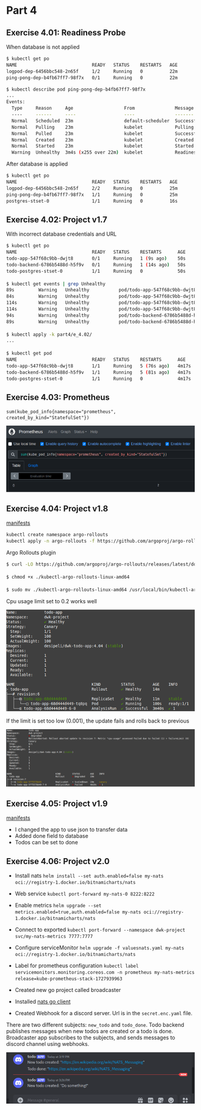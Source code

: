 # Part 4

## Exercise 4.01: Readiness Probe

When database is not applied

```bash
$ kubectl get po
NAME                            READY   STATUS    RESTARTS   AGE
logpod-dep-6456bbc548-2n65f     1/2     Running   0          22m
ping-pong-dep-b4fb67ff7-98f7x   0/1     Running   0          22m
```

```bash
$ kubectl describe pod ping-pong-dep-b4fb67ff7-98f7x
...
Events:
  Type     Reason     Age                   From               Message
  ----     ------     ----                  ----               -------
  Normal   Scheduled  23m                   default-scheduler  Successfully assigned default/ping-pong-dep-b4fb67ff7-98f7x to k3d-k3s-default-server-0
  Normal   Pulling    23m                   kubelet            Pulling image "desipeli/dwk-pingpong:4.01"
  Normal   Pulled     23m                   kubelet            Successfully pulled image "desipeli/dwk-pingpong:4.01" in 859ms (859ms including waiting). Image size: 10422254 bytes.
  Normal   Created    23m                   kubelet            Created container ping-pong
  Normal   Started    23m                   kubelet            Started container ping-pong
  Warning  Unhealthy  3m4s (x255 over 22m)  kubelet            Readiness probe failed: HTTP probe failed with statuscode: 500
```

After database is applied

```bash
$ kubectl get po
NAME                            READY   STATUS    RESTARTS   AGE
logpod-dep-6456bbc548-2n65f     2/2     Running   0          25m
ping-pong-dep-b4fb67ff7-98f7x   1/1     Running   0          25m
postgres-stset-0                1/1     Running   0          16s
```

## Exercise 4.02: Project v1.7

With incorrect database credentials and URL

```bash
$ kubectl get po
NAME                            READY   STATUS    RESTARTS      AGE
todo-app-547f68c9bb-dwjt8       0/1     Running   1 (9s ago)    50s
todo-backend-6786b5488d-h5f9v   0/1     Running   1 (14s ago)   50s
todo-postgres-stset-0           1/1     Running   0             50s

$ kubectl get events | grep Unhealthy
89s         Warning   Unhealthy           pod/todo-app-547f68c9bb-dwjt8        Readiness probe failed: HTTP probe failed with statuscode: 500
84s         Warning   Unhealthy           pod/todo-app-547f68c9bb-dwjt8        Liveness probe failed: HTTP probe failed with statuscode: 500
114s        Warning   Unhealthy           pod/todo-app-547f68c9bb-dwjt8        Readiness probe failed: Get "http://10.42.0.153:8000/healthz": EOF
114s        Warning   Unhealthy           pod/todo-app-547f68c9bb-dwjt8        Readiness probe failed: Get "http://10.42.0.153:8000/healthz": dial tcp 10.42.0.153:8000: connect: connection refused
94s         Warning   Unhealthy           pod/todo-backend-6786b5488d-h5f9v    Readiness probe failed: HTTP probe failed with statuscode: 500
89s         Warning   Unhealthy           pod/todo-backend-6786b5488d-h5f9v    Liveness probe failed: HTTP probe failed with statuscode: 500

$ kubectl apply -k part4/e_4.02/
...

$ kubectl get pod
NAME                            READY   STATUS    RESTARTS      AGE
todo-app-547f68c9bb-dwjt8       1/1     Running   5 (76s ago)   4m17s
todo-backend-6786b5488d-h5f9v   1/1     Running   5 (81s ago)   4m17s
todo-postgres-stset-0           1/1     Running   0             4m17s
```

## Exercise 4.03: Prometheus

```
sum(kube_pod_info{namespace="prometheus", created_by_kind="StatefulSet"})
```

![Query](e_4.03/prometheus-403.png)

## Exercise 4.04: Project v1.8

[manifests](e_4.04/)

```bash
kubectl create namespace argo-rollouts
kubectl apply -n argo-rollouts -f https://github.com/argoproj/argo-rollouts/releases/latest/download/install.yaml

```

Argo Rollouts plugin

```bash
$ curl -LO https://github.com/argoproj/argo-rollouts/releases/latest/download/kubectl-argo-rollouts-linux-amd64

$ chmod +x ./kubectl-argo-rollouts-linux-amd64

$ sudo mv ./kubectl-argo-rollouts-linux-amd64 /usr/local/bin/kubectl-argo-rollouts
```

Cpu usage limit set to 0.2 works well

![Analysis success](e_4.04/images/analysis_success.png)

If the limit is set too low (0.001), the update fails and rolls back to previous

![Analysis failed](e_4.04/images/analysis_failed.png)

## Exercise 4.05: Project v1.9

[manifests](e_4.05/)

- I changed the app to use json to transfer data
- Added done field to database
- Todos can be set to done

## Exercise 4.06: Project v2.0

- Install nats `helm install --set auth.enabled=false my-nats oci://registry-1.docker.io/bitnamicharts/nats`
- Web service `kubectl port-forward my-nats-0 8222:8222`
- Enable metrics `helm upgrade --set metrics.enabled=true,auth.enabled=false my-nats oci://registry-1.docker.io/bitnamicharts/nats`
- Connect to exported `kubectl port-forward --namespace dwk-project svc/my-nats-metrics 7777:7777`
- Configure serviceMonitor `helm upgrade -f valuesnats.yaml my-nats oci://registry-1.docker.io/bitnamicharts/nats`
- Label for prometheus configuration `kubectl label servicemonitors.monitoring.coreos.com -n prometheus my-nats-metrics release=kube-prometheus-stack-1727939963`


- Created new go project called broadcaster
- Installed [nats go client](https://github.com/nats-io/nats.go)
- Created Webhook for a discord server. Url is in the `secret.enc.yaml` file.

There are two different subjects: `new_todo` and `todo_done`. Todo backend publishes messages when new todos are created or a todo is done. Broadcaster app subscribes to the subjects, and sends messages to discord channel using webhooks.

![image from discord](e_4.06/images/discord-todo.png)
